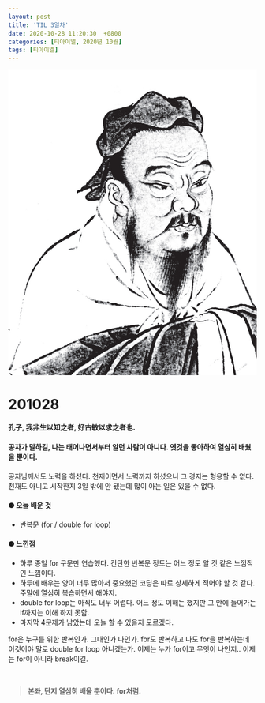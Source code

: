 ```yaml
---
layout: post
title: 'TIL 3일차'
date: 2020-10-28 11:20:30  +0800
categories: [티아이엘, 2020년 10월]
tags: [티아이엘]
---
```


![image](/assets/img/sample/avatar.jpg)

# **201028**

#### **孔子, 我非生以知之者, 好古敏以求之者也.**

#### **공자가 말하길, 나는 태어나면서부터 알던 사람이 아니다. 옛것을 좋아하여 열심히 배웠을 뿐이다.**

공자님께서도 노력을 하셨다. 천재이면서 노력까지 하셨으니 그 경지는 형용할 수 없다. 천재도 아니고 시작한지 3일 밖에 안 됐는데 많이 아는 일은 있을 수 없다.

#### **⚈ 오늘 배운 것**

- 반복문 (for / double for loop)

#### **⚈ 느낀점**

- 하루 종일 for 구문만 연습했다. 간단한 반복문 정도는 어느 정도 알 것 같은 느낌적인 느낌이다.
- 하루에 배우는 양이 너무 많아서 중요했던 코딩은 따로 상세하게 적어야 할 것 같다. 주말에 열심히 복습하면서 해야지.
- double for loop는 아직도 너무 어렵다. 어느 정도 이해는 했지만 그 안에 들어가는 if까지는 이해 하지 못함.
- 마지막 4문제가 남았는데 오늘 할 수 있을지 모르겠다.

for은 누구를 위한 반복인가. 그대인가 나인가. for도 반복하고 나도 for을 반복하는데 이것이야 말로 double for loop 아니겠는가. 이제는 누가 for이고 무엇이 나인지.. 이제는 for이 아니라 break이길.

<br>

> **본좌, 단지 열심히 배울 뿐이다. for처럼.**

